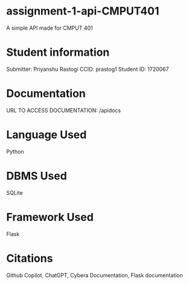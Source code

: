 # assignment-1-api-CMPUT401
 A simple API made for CMPUT 401 
 
# Student information
Submitter: Priyanshu Rastogi
CCID: prastog1
Student ID: 1720067

# Documentation
URL TO ACCESS DOCUMENTATION: /apidocs

# Language Used
Python

# DBMS Used
SQLite

# Framework Used
Flask

# Citations
Github Copilot, ChatGPT, Cybera Documentation, Flask documentation
